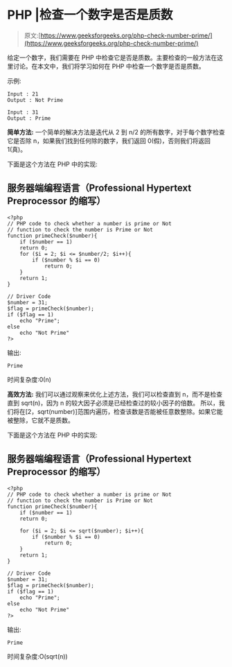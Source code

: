 # PHP |检查一个数字是否是质数

> 原文:[https://www.geeksforgeeks.org/php-check-number-prime/](https://www.geeksforgeeks.org/php-check-number-prime/)

给定一个数字，我们需要在 PHP 中检查它是否是质数。主要检查的一般方法在这里讨论。在本文中，我们将学习如何在 PHP 中检查一个数字是否是质数。

示例:

```
Input : 21
Output : Not Prime

Input : 31
Output : Prime

```

**简单方法:**
一个简单的解决方法是迭代从 2 到 n/2 的所有数字，对于每个数字检查它是否除 n，如果我们找到任何除的数字，我们返回 0(假)，否则我们将返回 1(真)。

下面是这个方法在 PHP 中的实现:

## 服务器端编程语言（Professional Hypertext Preprocessor 的缩写）

```
<?php
// PHP code to check whether a number is prime or Not
// function to check the number is Prime or Not
function primeCheck($number){
    if ($number == 1)
    return 0;
    for ($i = 2; $i <= $number/2; $i++){
        if ($number % $i == 0)
            return 0;
    }
    return 1;
}

// Driver Code
$number = 31;
$flag = primeCheck($number);
if ($flag == 1)
    echo "Prime";
else
    echo "Not Prime"
?>
```

输出:

```
Prime
```

时间复杂度:0(n)

**高效方法:**
我们可以通过观察来优化上述方法，我们可以检查直到 n，而不是检查直到 sqrt(n)，因为 n 的较大因子必须是已经检查过的较小因子的倍数。
所以，我们将在[2，sqrt(number)]范围内遍历，检查该数是否能被任意数整除。如果它能被整除，它就不是质数。

下面是这个方法在 PHP 中的实现:

## 服务器端编程语言（Professional Hypertext Preprocessor 的缩写）

```
<?php
// PHP code to check whether a number is prime or Not
// function to check the number is Prime or Not
function primeCheck($number){
    if ($number == 1)
    return 0;

    for ($i = 2; $i <= sqrt($number); $i++){
        if ($number % $i == 0)
            return 0;
    }
    return 1;
}

// Driver Code
$number = 31;
$flag = primeCheck($number);
if ($flag == 1)
    echo "Prime";
else
    echo "Not Prime"
?>
```

输出:

```
Prime
```

时间复杂度:O(sqrt(n))